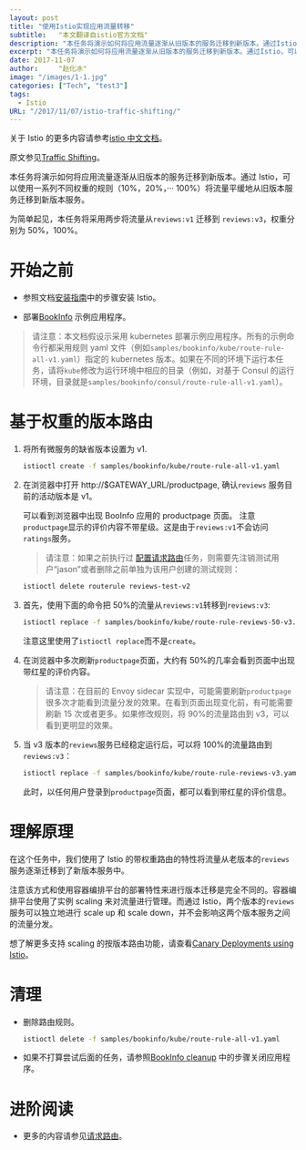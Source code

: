 ```yaml
---
layout: post
title: "使用Istio实现应用流量转移"
subtitle:   "本文翻译自istio官方文档"
description: "本任务将演示如何将应用流量逐渐从旧版本的服务迁移到新版本。通过Istio，可以使用一系列不同权重的规则（10%，20%，··· 100%）将流量平缓地从旧版本服务迁移到新版本服务。"
excerpt: "本任务将演示如何将应用流量逐渐从旧版本的服务迁移到新版本。通过Istio，可以使用一系列不同权重的规则（10%，20%，··· 100%）将流量平缓地从旧版本服务迁移到新版本服务。"
date: 2017-11-07
author:     "赵化冰"
image: "/images/1-1.jpg"
categories: ["Tech", "test3"]
tags:
  - Istio
URL: "/2017/11/07/istio-traffic-shifting/"
---
```


关于 Istio 的更多内容请参考[istio 中文文档](http://istio.doczh.cn/)。

原文参见[Traffic Shifting](https://istio.io/docs/tasks/traffic-management/traffic-shifting.html)。

本任务将演示如何将应用流量逐渐从旧版本的服务迁移到新版本。通过 Istio，可以使用一系列不同权重的规则（10%，20%，··· 100%）将流量平缓地从旧版本服务迁移到新版本服务。

<!--more-->

为简单起见，本任务将采用两步将流量从`reviews:v1` 迁移到 `reviews:v3`，权重分别为 50%，100%。

# 开始之前

- 参照文档[安装指南](http://istio.doczh.cn/docs/setup/kubernetes/index.html)中的步骤安装 Istio。

- 部署[BookInfo](http://istio.doczh.cn/docs/guides/bookinfo.html) 示例应用程序。

> 请注意：本文档假设示采用 kubernetes 部署示例应用程序。所有的示例命令行都采用规则 yaml 文件（例如`samples/bookinfo/kube/route-rule-all-v1.yaml`）指定的 kubernetes 版本。如果在不同的环境下运行本任务，请将`kube`修改为运行环境中相应的目录（例如，对基于 Consul 的运行环境，目录就是`samples/bookinfo/consul/route-rule-all-v1.yaml`）。

# 基于权重的版本路由

1. 将所有微服务的缺省版本设置为 v1.

   ```bash
   istioctl create -f samples/bookinfo/kube/route-rule-all-v1.yaml
   ```

1. 在浏览器中打开 http://$GATEWAY_URL/productpage, 确认`reviews` 服务目前的活动版本是 v1。

   可以看到浏览器中出现 BooInfo 应用的 productpage 页面。
   注意`productpage`显示的评价内容不带星级。这是由于`reviews:v1`不会访问`ratings`服务。

   > 请注意：如果之前执行过 [配置请求路由](http://istio.doczh.cn/docs/tasks/traffic-management/request-routing.html)任务，则需要先注销测试用户“jason”或者删除之前单独为该用户创建的测试规则：

   ```bash
   istioctl delete routerule reviews-test-v2
   ```

1. 首先，使用下面的命令把 50%的流量从`reviews:v1`转移到`reviews:v3`:

   ```bash
   istioctl replace -f samples/bookinfo/kube/route-rule-reviews-50-v3.yaml
   ```

   注意这里使用了`istioctl replace`而不是`create`。

1. 在浏览器中多次刷新`productpage`页面，大约有 50%的几率会看到页面中出现带红星的评价内容。

   > 请注意：在目前的 Envoy sidecar 实现中，可能需要刷新`productpage`很多次才能看到流量分发的效果。在看到页面出现变化前，有可能需要刷新 15 次或者更多。如果修改规则，将 90%的流量路由到 v3，可以看到更明显的效果。

1. 当 v3 版本的`reviews`服务已经稳定运行后，可以将 100%的流量路由到`reviews:v3`：

   ```bash
   istioctl replace -f samples/bookinfo/kube/route-rule-reviews-v3.yaml
   ```

   此时，以任何用户登录到`productpage`页面，都可以看到带红星的评价信息。

# 理解原理

在这个任务中，我们使用了 Istio 的带权重路由的特性将流量从老版本的`reviews`服务逐渐迁移到了新版本服务中。

注意该方式和使用容器编排平台的部署特性来进行版本迁移是完全不同的。容器编排平台使用了实例 scaling 来对流量进行管理。而通过 Istio，两个版本的`reviews`服务可以独立地进行 scale up 和 scale down，并不会影响这两个版本服务之间的流量分发。

想了解更多支持 scaling 的按版本路由功能，请查看[Canary Deployments using Istio](https://istio.io/blog/canary-deployments-using-istio.html)。

# 清理

- 删除路由规则。

  ```bash
  istioctl delete -f samples/bookinfo/kube/route-rule-all-v1.yaml
  ```

- 如果不打算尝试后面的任务，请参照[BookInfo cleanup](http://istio.doczh.cn/docs/guides/bookinfo.html#cleanup) 中的步骤关闭应用程序。

# 进阶阅读

- 更多的内容请参见[请求路由](http://istio.doczh.cn/docs/concepts/traffic-management/rules-configuration.html)。
